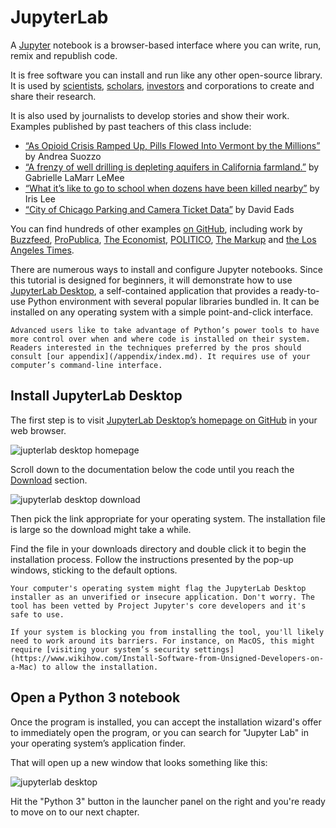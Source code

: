# JupyterLab

A [Jupyter](http://jupyter.org/) notebook is a browser-based interface where you can write, run, remix and republish code.

It is free software you can install and run like any other open-source library. It is used by [scientists](http://nbviewer.jupyter.org/github/robertodealmeida/notebooks/blob/master/earth_day_data_challenge/Analyzing%20whale%20tracks.ipynb), [scholars](http://nbviewer.jupyter.org/github/nealcaren/workshop_2014/blob/master/notebooks/5_Times_API.ipynb), [investors](https://github.com/rsvp/fecon235/blob/master/nb/fred-debt-pop.ipynb) and corporations to create and share their research.

It is also used by journalists to develop stories and show their work. Examples published by past teachers of this class include:

* [“As Opioid Crisis Ramped Up, Pills Flowed Into Vermont by the Millions”](https://github.com/asuozzo/arcos-opioid-analysis-vt) by 
Andrea Suozzo
* [“A frenzy of well drilling is depleting aquifers in California farmland.”](https://github.com/datadesk/groundwater-analysis) by Gabrielle LaMarr LeMee
* [“What it’s like to go to school when dozens have been killed nearby”](https://github.com/datadesk/highschool-homicide-analysis) by Iris Lee
* [“City of Chicago Parking and Camera Ticket Data”](https://github.com/propublica/il-tickets-notebooks) by David Eads

You can find hundreds of other examples [on GitHub](https://github.com/search?q=language%3A%22Jupyter+Notebook%22&type=Repositories&ref=advsearch&l=Jupyter+Notebook&l=&s=updated&o=desc), including work by [Buzzfeed](https://github.com/BuzzFeedNews/2016-01-tennis-betting-analysis/blob/master/notebooks/tennis-analysis.ipynb), [ProPublica](https://github.com/propublica/compas-analysis/blob/master/Compas%20Analysis.ipynb), [The Economist](https://github.com/theeconomist/big-mac-data/blob/master/Big%20Mac%20data%20generator.ipynb), [POLITICO](https://github.com/The-Politico/politico-2018-district-similarity-maps/blob/master/demographic_similarity.ipynb), [The Markup](https://github.com/the-markup/investigation-isp) and [the Los Angeles Times](https://github.com/datadesk/notebooks).

There are numerous ways to install and configure Jupyter notebooks. Since this tutorial is designed for beginners, it will demonstrate how to use [JupyterLab Desktop](https://github.com/jupyterlab/jupyterlab-desktop), a self-contained application that provides a ready-to-use Python environment with several popular libraries bundled in. It can be installed on any operating system with a simple point-and-click interface.

```{note}
Advanced users like to take advantage of Python’s power tools to have more control over when and where code is installed on their system. Readers interested in the techniques preferred by the pros should consult [our appendix](/appendix/index.md). It requires use of your computer’s command-line interface.
```

## Install JupyterLab Desktop

The first step is to visit [JupyterLab Desktop’s homepage on GitHub](https://github.com/jupyterlab/jupyterlab-desktop#download) in your web browser.

![jupterlab desktop homepage](/_static/jupyterlabdesktop-homepage.png)

Scroll down to the documentation below the code until you reach the [Download](https://github.com/jupyterlab/jupyterlab-desktop#download) section.

![jupyterlab desktop download](/_static/jupyterlabdesktop-download.png)

Then pick the link appropriate for your operating system. The installation file is large so the download might take a while.

Find the file in your downloads directory and double click it to begin the installation process. Follow the instructions presented by the pop-up windows, sticking to the default options. 

```{warning}
Your computer's operating system might flag the JupyterLab Desktop installer as an unverified or insecure application. Don't worry. The tool has been vetted by Project Jupyter's core developers and it's safe to use.

If your system is blocking you from installing the tool, you'll likely need to work around its barriers. For instance, on MacOS, this might require [visiting your system’s security settings](https://www.wikihow.com/Install-Software-from-Unsigned-Developers-on-a-Mac) to allow the installation. 
```

## Open a Python 3 notebook

Once the program is installed, you can accept the installation wizard's offer to immediately open the program, or you can search for "Jupyter Lab" in your operating system’s application finder.

That will open up a new window that looks something like this:

![jupyterlab desktop](/_static/jupyterlabdesktop.png)

Hit the "Python 3" button in the launcher panel on the right and you're ready to move on to our next chapter.

